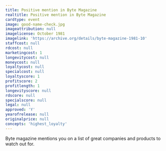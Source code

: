 ```yaml
---
title: Positive mention in Byte Magazine
realtitle: Positive mention in Byte Magazine
cardtype: event
image: good-name-check.jpg
imageattribution: null
imagelicense: October 1981
imagelink: 'https://archive.org/details/byte-magazine-1981-10'
staffcost: null
rdcost: null
marketingcost: 1
longevitycost: null
moneycost: null
loyaltycost: null
specialcost: null
loyaltyscore: 1
profitscore: 2
profitlength: 1
longevityscore: null
rdscore: null
specialscore: null
legal: null
approved: 'Y'
yearofrelease: null
originalprice: null
concepts: 'highest_loyalty'
---
```


Byte magazine mentions you on a list of great companies and products to watch out for.
